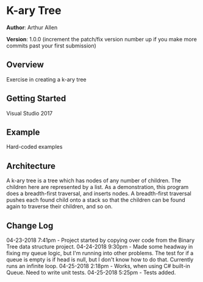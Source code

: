 # K-ary Tree

**Author**: Arthur Allen

**Version**: 1.0.0 (increment the patch/fix version number up if you make more commits past your first submission)

## Overview
<!-- Provide a high level overview of what this application is and why you are building it, beyond the fact that it's an assignment for a Code Fellows 401 class. (i.e. What's your problem domain?) -->
Exercise in creating a k-ary tree

## Getting Started
<!-- What are the steps that a user must take in order to build this app on their own machine and get it running? -->
Visual Studio 2017

## Example
<!-- Show them what looks like and how how to use the application.  -->
Hard-coded examples

## Architecture
<!-- Provide a detailed description of the application design. What technologies (languages, libraries, etc) you're using, and any other relevant design information. -->
A k-ary tree is a tree which has nodes of any number of children.  The children here are represented by a list.  As a demonstration, this program does a breadth-first traversal, and inserts nodes.  A breadth-first traversal pushes each found child onto a stack so that the children can be found again to traverse their children, and so on.

## Change Log
<!-- Use this are to document the iterative changes made to your application as each feature is successfully implemented. Use time stamps. Here's an example:

01-01-2001 4:59pm - Added functionality to add and delete some things. -->
04-23-2018 7:41pm - Project started by copying over code from the Binary Tree data structure project.
04-24-2018 9:30pm - Made some headway in fixing my queue logic, but I'm running into other problems.  The test for if a queue is empty is if head is null, but I don't know how to do that.  Currently runs an infinite loop.
04-25-2018 2:18pm - Works, when using C# built-in Queue.  Need to write unit tests.
04-25-2018 5:25pm - Tests added.